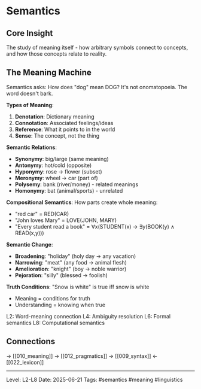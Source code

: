 # Semantics
## Core Insight
The study of meaning itself - how arbitrary symbols connect to concepts, and how those concepts relate to reality.

## The Meaning Machine

Semantics asks: How does "dog" mean DOG? It's not onomatopoeia. The word doesn't bark.

**Types of Meaning**:
1. **Denotation**: Dictionary meaning
2. **Connotation**: Associated feelings/ideas
3. **Reference**: What it points to in the world
4. **Sense**: The concept, not the thing

**Semantic Relations**:
- **Synonymy**: big/large (same meaning)
- **Antonymy**: hot/cold (opposite)
- **Hyponymy**: rose → flower (subset)
- **Meronymy**: wheel → car (part of)
- **Polysemy**: bank (river/money) - related meanings
- **Homonymy**: bat (animal/sports) - unrelated

**Compositional Semantics**:
How parts create whole meaning:
- "red car" = RED(CAR)
- "John loves Mary" = LOVE(JOHN, MARY)
- "Every student read a book" = ∀x(STUDENT(x) → ∃y(BOOK(y) ∧ READ(x,y)))

**Semantic Change**:
- **Broadening**: "holiday" (holy day → any vacation)
- **Narrowing**: "meat" (any food → animal flesh)
- **Amelioration**: "knight" (boy → noble warrior)
- **Pejoration**: "silly" (blessed → foolish)

**Truth Conditions**:
"Snow is white" is true iff snow is white
- Meaning = conditions for truth
- Understanding = knowing when true

L2: Word-meaning connection
L4: Ambiguity resolution
L6: Formal semantics
L8: Computational semantics

## Connections
→ [[010_meaning]]
→ [[012_pragmatics]]
→ [[009_syntax]]
← [[022_lexicon]]

---
Level: L2-L8
Date: 2025-06-21
Tags: #semantics #meaning #linguistics